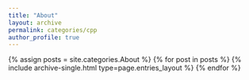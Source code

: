 ```yaml
---
title: "About"
layout: archive
permalink: categories/cpp
author_profile: true
---
```


{% assign posts = site.categories.About %}
{% for post in posts %} {% include archive-single.html type=page.entries_layout %} {% endfor %}
